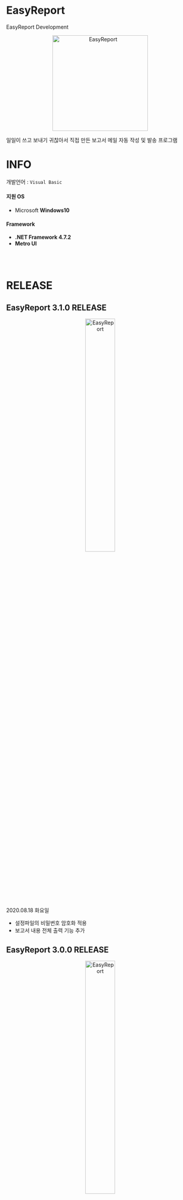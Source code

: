 # EasyReport
EasyReport Development

<p align="center">
<img src="https://user-images.githubusercontent.com/50317129/62029819-97f9bc00-b21e-11e9-87e7-28c3dafc3951.png" width="256" height="256" alt="EasyReport" title="EasyReport">
</p>

일일이 쓰고 보내기 귀찮아서 직접 만든 보고서 메일 자동 작성 및 발송 프로그램

# INFO

개발언어 : `Visual Basic`

#### 지원 OS
+ Microsoft **Windows10**

#### Framework
+ **.NET Framework 4.7.2**
+ **Metro UI**

<br />
<br />

# RELEASE

## EasyReport 3.1.0 RELEASE

<p align="center">
	<img src="https://user-images.githubusercontent.com/50317129/90473450-ea758580-e15d-11ea-8dd9-1735627ddfd9.png" width="40%" height="40%" alt="EasyReport" title="EasyReport" />
</p>

2020.08.18 화요일

+ 설정파일의 비밀번호 암호화 적용
+ 보고서 내용 전체 출력 기능 추가

## EasyReport 3.0.0 RELEASE

<p align="center">
	<img src="https://user-images.githubusercontent.com/50317129/90201533-1ae3b980-de16-11ea-96e3-8c9c8250ff66.png" width="40%" height="40%" alt="EasyReport" title="EasyReport" />
</p>

2020.08.14 금요일

+ Metro UI 적용을 통한 UI 개선
+ 보고서 엑셀 양식 다운로드 기능 추가

## EasyReport 2.3.0 RELEASE

2020.07.21 화요일 Update

+ 프로그램 실행 경로에 설정파일 없을 경우 기본 설정파일을 자동으로 생성하는 기능 추가
+ 생성 경로는 exe 실행파일 경로의 EasyReportConf.xml

## EasyReport 2.2.1 RELEASE

2020.07.21 화요일 Update

+ 메일 반복 발송 시 COM 객체 분리 오류로 인한 재발송 실패 현상 개선

## EasyReport 2.2.0 RELEASE

<p align="center">
	<img src="https://user-images.githubusercontent.com/50317129/87893791-e2052e80-ca7b-11ea-9dd6-aed96a01f9e7.png" width="40%" height="40%" alt="EasyReport" title="EasyReport" />
</p>

2020.07.20 월요일 Update

+ 설정 항목에서 SMTP 관련 항목 수정 가능하도록 개선
+ SMTP Host : 메일서버의 SMTP 호스트 도메인
+ SMTP Port : 메일서버의 SMTP 포트
+ SMTP SSL : 메일서버의 SSL 인증 사용 여부

## EasyReport 2.1.0 RELEASE

<p align="center">
<img src="https://user-images.githubusercontent.com/50317129/62346493-4f4d4600-b531-11e9-8ca2-8b64faf87174.png" width="40%" height="40%" alt="EasyReport" title="EasyReport">
</p>

2019.08.01 목요일 Update

+ 설정 xml 파일 프로그램 내에서 수정 가능하도록 관련기능 추가
프로그램 내부에서 Auto설정이 가능하도록 개선함으로써 사용자가 설정파일의 일부분을 더욱 쉽게 수정할 수 있도록 개선
입력한 설정은 Save 버튼을 누르는 즉시 반영

## EasyReport 2.0.0 RELEASE

2019.07.29 월요일 Update

+ 설정 xml파일 추가
주소록, Auto의 설정을 소스가 아닌 xml에서 읽어오기 때문에 사용자 단계에서의 수정이 가능하도록 수정

+ 일부 UI 개선
Control 위치와 크기 조절로 일부 UI의 가독성 개선

---
### 사용 방법
이 프로그램을 사용하기 위해선 **첨부된 Excel 양식의 보고서를 이용**하여 내용을 작성한다.

**EasyReportConf.xml**을 통해 주소록의 추가, 제거, 수정이 가능하다.
해당 xml은 프로그램의 설치경로와 같은 경로에 존재해야 한다.

**Auto**버튼을 누르면 수신자, 참조, 보고서 파일, 계정이 자동으로 입력된다.
해당 입력내용 역시 EasyReportConf.xml에서 커스터마이징이 가능하다.
Password의 경우, 빈 칸으로 두면 Auto 클릭 시 비밀번호는 입력되지 않는다. (다른 항목도 마찬가지)

**추가내용**에서 내용 외에 추가적으로 작성하고 싶은 내용을 기입한다.
해당 Control에 입력하는 내용은 기본 작성 내용이 끝나고 그 다음 내용에 추가됨

---
### 내용 예시
`해당 처리`된 내용은 Excel과 EasyReport의 내용에 맞게 변경됨

제목 : `YYYY-MM-DD` `A요일` 일일업무 보고입니다.

안녕하십니까.
`OO부` `OOO`(이름) `OO`(직책)입니다.
`YYYY-MM-DD` `A요일` 일일업무 보고입니다.

`1. 첫 번쩨 업무`
`세부 내용`

`2. 두 번째 업무`
`세부 내용`

`추가 내용`

이상입니다.

`OOO OO` 드림


---
### 주의사항
반드시 첨부된 **Excel 파일**을 이용할 것<br />
해당 Excel 파일의 보고서 내용과 연계되므로 양식이 달라지면 프로그램의 동작을 보장하지 못 함

Password와 같이 민감한 내용은 EasyReportConf.xml에 빈 칸으로 놔두면 **Auto** 클릭 시 해당 부분은 아무런 입력도 발생하지 않으며, 다른 항목 역시 동일하게 동작<br />
Password의 Base64와 같은 암호화를 구상하고 있었으나, DES의 경우 인터넷 몇 분만 찾아봐도 복호화가 가능하고, RSA를 쓸 정도로 노출도가 심하거나 범용적인 프로그램이 아니므로 노력대비 효용성이 낮다고 판단하여 개발하지 않음. 차후 RSA에 대한 이해도가 높아지면 다시 시도해볼 수도?

프로그램 구동 시, Excel이 잠깐 켜졌다가 꺼짐. Visible 속성을 변경만 해도 처리가 가능하지만, 어째서인지 간혹 Excel 프로세스가 정상적으로 종료되지 않는 문제가 발생함<br />
이는 해당 기능의 고질적인 문제로, Excel이 보일 경우 그냥 꺼주면 되지만, 보이지 않을 경우 일일이 프로세스를 종료해야 하므로 부득이하게 Excel의 호출을 보이도록 설정함

---

일일업무 보고 안 보내서 1년 가까이 안 쓰다가, 다시 쓰래서 저 밑에서 다시 꺼낸 프로그램<br />
먼지도 닦고 쓰면서 필요하거나 문제있던 부분을 개선함